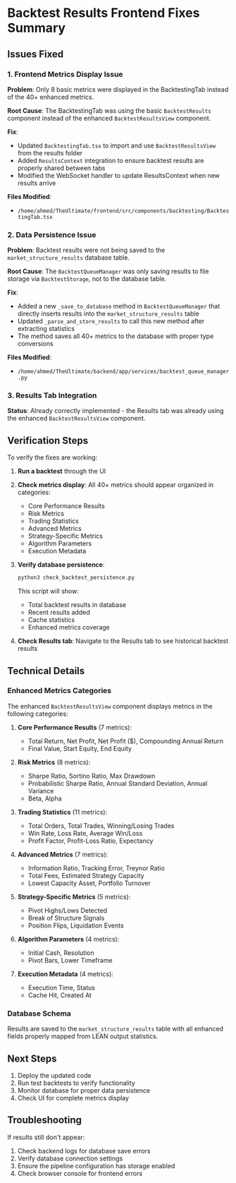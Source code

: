 # Backtest Results Frontend Fixes Summary

## Issues Fixed

### 1. Frontend Metrics Display Issue
**Problem**: Only 8 basic metrics were displayed in the BacktestingTab instead of the 40+ enhanced metrics.

**Root Cause**: The BacktestingTab was using the basic `BacktestResults` component instead of the enhanced `BacktestResultsView` component.

**Fix**: 
- Updated `BacktestingTab.tsx` to import and use `BacktestResultsView` from the results folder
- Added `ResultsContext` integration to ensure backtest results are properly shared between tabs
- Modified the WebSocket handler to update ResultsContext when new results arrive

**Files Modified**:
- `/home/ahmed/TheUltimate/frontend/src/components/backtesting/BacktestingTab.tsx`

### 2. Data Persistence Issue
**Problem**: Backtest results were not being saved to the `market_structure_results` database table.

**Root Cause**: The `BacktestQueueManager` was only saving results to file storage via `BacktestStorage`, not to the database table.

**Fix**:
- Added a new `_save_to_database` method in `BacktestQueueManager` that directly inserts results into the `market_structure_results` table
- Updated `_parse_and_store_results` to call this new method after extracting statistics
- The method saves all 40+ metrics to the database with proper type conversions

**Files Modified**:
- `/home/ahmed/TheUltimate/backend/app/services/backtest_queue_manager.py`

### 3. Results Tab Integration
**Status**: Already correctly implemented - the Results tab was already using the enhanced `BacktestResultsView` component.

## Verification Steps

To verify the fixes are working:

1. **Run a backtest** through the UI
2. **Check metrics display**: All 40+ metrics should appear organized in categories:
   - Core Performance Results
   - Risk Metrics
   - Trading Statistics
   - Advanced Metrics
   - Strategy-Specific Metrics
   - Algorithm Parameters
   - Execution Metadata

3. **Verify database persistence**:
   ```bash
   python3 check_backtest_persistence.py
   ```
   This script will show:
   - Total backtest results in database
   - Recent results added
   - Cache statistics
   - Enhanced metrics coverage

4. **Check Results tab**: Navigate to the Results tab to see historical backtest results

## Technical Details

### Enhanced Metrics Categories

The enhanced `BacktestResultsView` component displays metrics in the following categories:

1. **Core Performance Results** (7 metrics):
   - Total Return, Net Profit, Net Profit ($), Compounding Annual Return
   - Final Value, Start Equity, End Equity

2. **Risk Metrics** (8 metrics):
   - Sharpe Ratio, Sortino Ratio, Max Drawdown
   - Probabilistic Sharpe Ratio, Annual Standard Deviation, Annual Variance
   - Beta, Alpha

3. **Trading Statistics** (11 metrics):
   - Total Orders, Total Trades, Winning/Losing Trades
   - Win Rate, Loss Rate, Average Win/Loss
   - Profit Factor, Profit-Loss Ratio, Expectancy

4. **Advanced Metrics** (7 metrics):
   - Information Ratio, Tracking Error, Treynor Ratio
   - Total Fees, Estimated Strategy Capacity
   - Lowest Capacity Asset, Portfolio Turnover

5. **Strategy-Specific Metrics** (5 metrics):
   - Pivot Highs/Lows Detected
   - Break of Structure Signals
   - Position Flips, Liquidation Events

6. **Algorithm Parameters** (4 metrics):
   - Initial Cash, Resolution
   - Pivot Bars, Lower Timeframe

7. **Execution Metadata** (4 metrics):
   - Execution Time, Status
   - Cache Hit, Created At

### Database Schema

Results are saved to the `market_structure_results` table with all enhanced fields properly mapped from LEAN output statistics.

## Next Steps

1. Deploy the updated code
2. Run test backtests to verify functionality
3. Monitor database for proper data persistence
4. Check UI for complete metrics display

## Troubleshooting

If results still don't appear:
1. Check backend logs for database save errors
2. Verify database connection settings
3. Ensure the pipeline configuration has storage enabled
4. Check browser console for frontend errors
